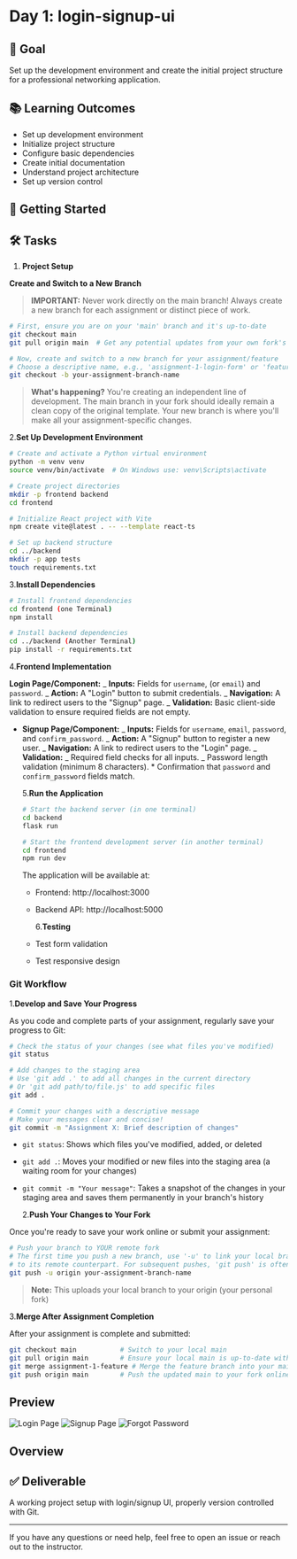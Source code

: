 # Day 1: login-signup-ui

## 🎯 Goal

Set up the development environment and create the initial project structure for a professional networking application.

## 📚 Learning Outcomes

- Set up development environment
- Initialize project structure
- Configure basic dependencies
- Create initial documentation
- Understand project architecture
- Set up version control

## 🚀 Getting Started

## 🛠️ Tasks

1. **Project Setup**

**Create and Switch to a New Branch**

> **IMPORTANT:** Never work directly on the main branch! Always create a new branch for each assignment or distinct piece of work.

```bash
# First, ensure you are on your 'main' branch and it's up-to-date
git checkout main
git pull origin main  # Get any potential updates from your own fork's main

# Now, create and switch to a new branch for your assignment/feature
# Choose a descriptive name, e.g., 'assignment-1-login-form' or 'feature-user-profile'
git checkout -b your-assignment-branch-name
```

> **What's happening?** You're creating an independent line of development. The main branch in your fork should ideally remain a clean copy of the original template. Your new branch is where you'll make all your assignment-specific changes.

2.**Set Up Development Environment**

```bash
# Create and activate a Python virtual environment
python -m venv venv
source venv/bin/activate  # On Windows use: venv\Scripts\activate

# Create project directories
mkdir -p frontend backend
cd frontend

# Initialize React project with Vite
npm create vite@latest . -- --template react-ts

# Set up backend structure
cd ../backend
mkdir -p app tests
touch requirements.txt
```

3.**Install Dependencies**

```bash
# Install frontend dependencies
cd frontend (one Terminal)
npm install

# Install backend dependencies
cd ../backend (Another Terminal)
pip install -r requirements.txt
```

4.**Frontend Implementation**

**Login Page/Component:**
_ **Inputs:** Fields for `username`, (or `email`) and `password`.
_ **Action:** A "Login" button to submit credentials.
_ **Navigation:** A link to redirect users to the "Signup" page.
_ **Validation:** Basic client-side validation to ensure required fields are not empty.

- **Signup Page/Component:**
  _ **Inputs:** Fields for `username`, `email`, `password`, and `confirm_password`.
  _ **Action:** A "Signup" button to register a new user.
  _ **Navigation:** A link to redirect users to the "Login" page.
  _ **Validation:**
  _ Required field checks for all inputs.
  _ Password length validation (minimum 8 characters). \* Confirmation that `password` and `confirm_password` fields match.

  5.**Run the Application**

  ```bash
  # Start the backend server (in one terminal)
  cd backend
  flask run

  # Start the frontend development server (in another terminal)
  cd frontend
  npm run dev
  ```

  The application will be available at:

  - Frontend: http://localhost:3000
  - Backend API: http://localhost:5000

    6.**Testing**

  - Test form validation
  - Test responsive design

### Git Workflow

1.**Develop and Save Your Progress**

As you code and complete parts of your assignment, regularly save your progress to Git:

```bash
# Check the status of your changes (see what files you've modified)
git status

# Add changes to the staging area
# Use 'git add .' to add all changes in the current directory
# Or 'git add path/to/file.js' to add specific files
git add .

# Commit your changes with a descriptive message
# Make your messages clear and concise!
git commit -m "Assignment X: Brief description of changes"
```

- `git status`: Shows which files you've modified, added, or deleted
- `git add .`: Moves your modified or new files into the staging area (a waiting room for your changes)
- `git commit -m "Your message"`: Takes a snapshot of the changes in your staging area and saves them permanently in your branch's history

  2.**Push Your Changes to Your Fork**

Once you're ready to save your work online or submit your assignment:

```bash
# Push your branch to YOUR remote fork
# The first time you push a new branch, use '-u' to link your local branch
# to its remote counterpart. For subsequent pushes, 'git push' is often enough
git push -u origin your-assignment-branch-name
```

> **Note:** This uploads your local branch to your origin (your personal fork)

3.**Merge After Assignment Completion**

After your assignment is complete and submitted:

```bash
git checkout main           # Switch to your local main
git pull origin main        # Ensure your local main is up-to-date with your remote main
git merge assignment-1-feature # Merge the feature branch into your main
git push origin main        # Push the updated main to your fork online
```

## Preview

![Login Page](https://i.imgur.com/8KQZxGp.png)
![Signup Page](https://i.imgur.com/JQZxGp8.png)
![Forgot Password](https://i.imgur.com/KQZxGp9.png)

## Overview

## ✅ Deliverable

A working project setup with login/signup UI, properly version controlled with Git.

---

If you have any questions or need help, feel free to open an issue or reach out to the instructor.

```

```
